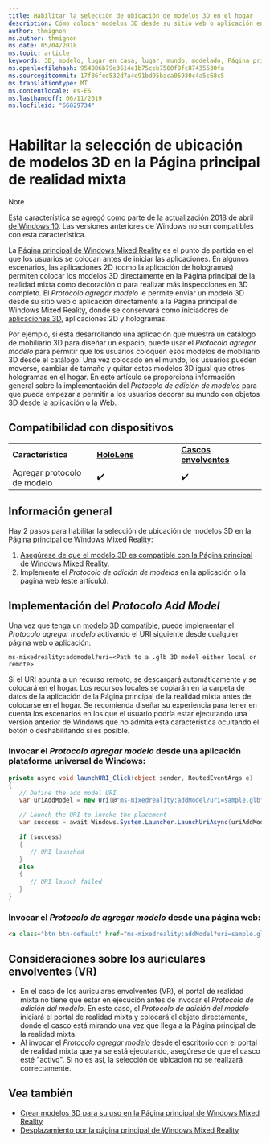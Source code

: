 ```yaml
---
title: Habilitar la selección de ubicación de modelos 3D en el hogar
description: Cómo colocar modelos 3D desde su sitio web o aplicación en la Página principal de Windows Mixed Reality
author: thmignon
ms.author: thmignon
ms.date: 05/04/2018
ms.topic: article
keywords: 3D, modelo, lugar en casa, lugar, mundo, modelado, Página principal de la realidad mixta, Web, aplicación
ms.openlocfilehash: 954086b79e3614e1b75ceb7560f9fc87435530fa
ms.sourcegitcommit: 17f86fed532d7a4e91bd95baca05930c4a5c68c5
ms.translationtype: MT
ms.contentlocale: es-ES
ms.lasthandoff: 06/11/2019
ms.locfileid: "66829734"
---
```

# <a name="enable-placement-of-3d-models-in-the-mixed-reality-home"></a>Habilitar la selección de ubicación de modelos 3D en la Página principal de realidad mixta

> [!NOTE]
> Esta característica se agregó como parte de la [actualización 2018 de abril de Windows 10](release-notes-april-2018.md). Las versiones anteriores de Windows no son compatibles con esta característica.

La [Página principal de Windows Mixed Reality](navigating-the-windows-mixed-reality-home.md) es el punto de partida en el que los usuarios se colocan antes de iniciar las aplicaciones. En algunos escenarios, las aplicaciones 2D (como la aplicación de hologramas) permiten colocar los modelos 3D directamente en la Página principal de la realidad mixta como decoración o para realizar más inspecciones en 3D completo. El *Protocolo agregar modelo* le permite enviar un modelo 3D desde su sitio web o aplicación directamente a la Página principal de Windows Mixed Reality, donde se conservará como iniciadores de [aplicaciones 3D](3d-app-launcher-design-guidance.md), aplicaciones 2D y hologramas. 

Por ejemplo, si está desarrollando una aplicación que muestra un catálogo de mobiliario 3D para diseñar un espacio, puede usar el *Protocolo agregar modelo* para permitir que los usuarios coloquen esos modelos de mobiliario 3D desde el catálogo. Una vez colocado en el mundo, los usuarios pueden moverse, cambiar de tamaño y quitar estos modelos 3D igual que otros hologramas en el hogar. En este artículo se proporciona información general sobre la implementación del *Protocolo de adición de modelos* para que pueda empezar a permitir a los usuarios decorar su mundo con objetos 3D desde la aplicación o la Web.

## <a name="device-support"></a>Compatibilidad con dispositivos

<table>
    <colgroup>
    <col width="33%" />
    <col width="33%" />
    <col width="33%" />
    </colgroup>
    <tr>
        <td><strong>Característica</strong></td>
        <td><a href="hololens-hardware-details.md"><strong>HoloLens</strong></a></td>
        <td><a href="immersive-headset-hardware-details.md"><strong>Cascos envolventes</strong></a></td>
    </tr>
     <tr>
        <td>Agregar protocolo de modelo</td>
        <td>✔️</td>
        <td>✔️</td>
    </tr>
</table>

## <a name="overview"></a>Información general

Hay 2 pasos para habilitar la selección de ubicación de modelos 3D en la Página principal de Windows Mixed Reality:
1. [Asegúrese de que el modelo 3D es compatible con la Página principal de Windows Mixed Reality](creating-3d-models-for-use-in-the-windows-mixed-reality-home.md).
2. Implemente el *Protocolo de adición de modelos* en la aplicación o la página web (este artículo).

## <a name="implementing-the-add-model-protocol"></a>Implementación del *Protocolo Add Model*

Una vez que tenga un [modelo 3D compatible](creating-3d-models-for-use-in-the-windows-mixed-reality-home.md), puede implementar el *Protocolo agregar modelo* activando el URI siguiente desde cualquier página web o aplicación:

```
ms-mixedreality:addmodel?uri=<Path to a .glb 3D model either local or remote>
```

Si el URI apunta a un recurso remoto, se descargará automáticamente y se colocará en el hogar. Los recursos locales se copiarán en la carpeta de datos de la aplicación de la Página principal de la realidad mixta antes de colocarse en el hogar. Se recomienda diseñar su experiencia para tener en cuenta los escenarios en los que el usuario podría estar ejecutando una versión anterior de Windows que no admita esta característica ocultando el botón o deshabilitando si es posible. 

### <a name="invoking-the-add-model-protocol-from-a-universal-windows-platform-app"></a>Invocar el *Protocolo agregar modelo* desde una aplicación plataforma universal de Windows:

```C#
private async void launchURI_Click(object sender, RoutedEventArgs e)
{
   // Define the add model URI
   var uriAddModel = new Uri(@"ms-mixedreality:addModel?uri=sample.glb");

   // Launch the URI to invoke the placement
   var success = await Windows.System.Launcher.LaunchUriAsync(uriAddModel);

   if (success)
   {
      // URI launched
   }
   else
   {
      // URI launch failed
   }
}
```

### <a name="invoking-the-add-model-protocol-from-a-webpage"></a>Invocar el *Protocolo de agregar modelo* desde una página web:

```html
<a class="btn btn-default" href="ms-mixedreality:addModel?uri=sample.glb"> Place 3D Model </a>
```

## <a name="considerations-for-immersive-vr-headsets"></a>Consideraciones sobre los auriculares envolventes (VR)

* En el caso de los auriculares envolventes (VR), el portal de realidad mixta no tiene que estar en ejecución antes de invocar el *Protocolo de adición del modelo*. En este caso, el *Protocolo de adición del modelo* iniciará el portal de realidad mixta y colocará el objeto directamente, donde el casco está mirando una vez que llega a la Página principal de la realidad mixta. 
* Al invocar el *Protocolo agregar modelo* desde el escritorio con el portal de realidad mixta que ya se está ejecutando, asegúrese de que el casco esté "activo". Si no es así, la selección de ubicación no se realizará correctamente. 

## <a name="see-also"></a>Vea también

* [Crear modelos 3D para su uso en la Página principal de Windows Mixed Reality](creating-3d-models-for-use-in-the-windows-mixed-reality-home.md)
* [Desplazamiento por la página principal de Windows Mixed Reality](navigating-the-windows-mixed-reality-home.md)
